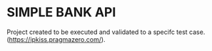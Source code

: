 # SIMPLE BANK API

Project created to be executed and validated to a specifc test case. (https://ipkiss.pragmazero.com/).